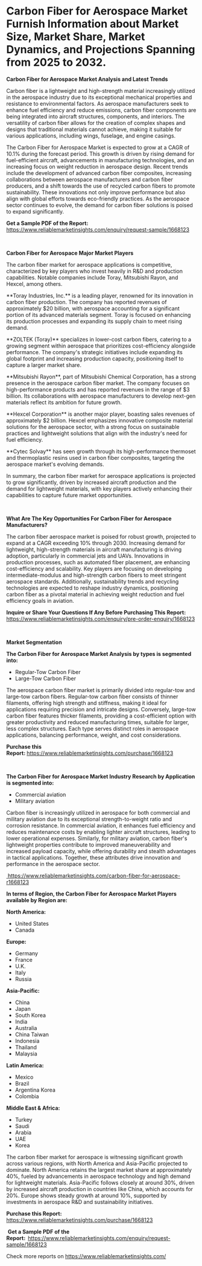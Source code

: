<p><h1>Carbon Fiber for Aerospace Market Furnish Information about Market Size, Market Share, Market Dynamics, and Projections Spanning from 2025 to 2032.</h1></p><p><strong>Carbon Fiber for Aerospace Market Analysis and Latest Trends</strong></p>
<p><p>Carbon fiber is a lightweight and high-strength material increasingly utilized in the aerospace industry due to its exceptional mechanical properties and resistance to environmental factors. As aerospace manufacturers seek to enhance fuel efficiency and reduce emissions, carbon fiber components are being integrated into aircraft structures, components, and interiors. The versatility of carbon fiber allows for the creation of complex shapes and designs that traditional materials cannot achieve, making it suitable for various applications, including wings, fuselage, and engine casings.</p><p>The Carbon Fiber for Aerospace Market is expected to grow at a CAGR of 10.1% during the forecast period. This growth is driven by rising demand for fuel-efficient aircraft, advancements in manufacturing technologies, and an increasing focus on weight reduction in aerospace design. Recent trends include the development of advanced carbon fiber composites, increasing collaborations between aerospace manufacturers and carbon fiber producers, and a shift towards the use of recycled carbon fibers to promote sustainability. These innovations not only improve performance but also align with global efforts towards eco-friendly practices. As the aerospace sector continues to evolve, the demand for carbon fiber solutions is poised to expand significantly.</p></p>
<p><strong>Get a Sample PDF of the Report:&nbsp;</strong> <a href="https://www.reliablemarketinsights.com/enquiry/request-sample/1668123?utm_campaign=1937&utm_medium=2&utm_source=Github&utm_content=ia&utm_term=08032025&utm_id=carbon-fiber-for-aerospace">https://www.reliablemarketinsights.com/enquiry/request-sample/1668123</a></p>
<p>&nbsp;</p>
<p><strong>Carbon Fiber for Aerospace Major Market Players</strong></p>
<p><p>The carbon fiber market for aerospace applications is competitive, characterized by key players who invest heavily in R&D and production capabilities. Notable companies include Toray, Mitsubishi Rayon, and Hexcel, among others.</p><p>**Toray Industries, Inc.** is a leading player, renowned for its innovation in carbon fiber production. The company has reported revenues of approximately $20 billion, with aerospace accounting for a significant portion of its advanced materials segment. Toray is focused on enhancing its production processes and expanding its supply chain to meet rising demand.</p><p>**ZOLTEK (Toray)** specializes in lower-cost carbon fibers, catering to a growing segment within aerospace that prioritizes cost-efficiency alongside performance. The company's strategic initiatives include expanding its global footprint and increasing production capacity, positioning itself to capture a larger market share.</p><p>**Mitsubishi Rayon**, part of Mitsubishi Chemical Corporation, has a strong presence in the aerospace carbon fiber market. The company focuses on high-performance products and has reported revenues in the range of $3 billion. Its collaborations with aerospace manufacturers to develop next-gen materials reflect its ambition for future growth.</p><p>**Hexcel Corporation** is another major player, boasting sales revenues of approximately $2 billion. Hexcel emphasizes innovative composite material solutions for the aerospace sector, with a strong focus on sustainable practices and lightweight solutions that align with the industry's need for fuel efficiency.</p><p>**Cytec Solvay** has seen growth through its high-performance thermoset and thermoplastic resins used in carbon fiber composites, targeting the aerospace market's evolving demands. </p><p>In summary, the carbon fiber market for aerospace applications is projected to grow significantly, driven by increased aircraft production and the demand for lightweight materials, with key players actively enhancing their capabilities to capture future market opportunities.</p></p>
<p>&nbsp;</p>
<p><strong>What Are The Key Opportunities For Carbon Fiber for Aerospace Manufacturers?</strong></p>
<p><p>The carbon fiber aerospace market is poised for robust growth, projected to expand at a CAGR exceeding 10% through 2030. Increasing demand for lightweight, high-strength materials in aircraft manufacturing is driving adoption, particularly in commercial jets and UAVs. Innovations in production processes, such as automated fiber placement, are enhancing cost-efficiency and scalability. Key players are focusing on developing intermediate-modulus and high-strength carbon fibers to meet stringent aerospace standards. Additionally, sustainability trends and recycling technologies are expected to reshape industry dynamics, positioning carbon fiber as a pivotal material in achieving weight reduction and fuel efficiency goals in aviation.</p></p>
<p><strong>Inquire or Share Your Questions If Any Before Purchasing This Report:</strong> <a href="https://www.reliablemarketinsights.com/enquiry/pre-order-enquiry/1668123?utm_campaign=1937&utm_medium=2&utm_source=Github&utm_content=ia&utm_term=08032025&utm_id=carbon-fiber-for-aerospace">https://www.reliablemarketinsights.com/enquiry/pre-order-enquiry/1668123</a></p>
<p>&nbsp;</p>
<p><strong>Market Segmentation</strong></p>
<p><strong>The Carbon Fiber for Aerospace Market Analysis by types is segmented into:</strong></p>
<p><ul><li>Regular-Tow Carbon Fiber</li><li>Large-Tow Carbon Fiber</li></ul></p>
<p><p>The aerospace carbon fiber market is primarily divided into regular-tow and large-tow carbon fibers. Regular-tow carbon fiber consists of thinner filaments, offering high strength and stiffness, making it ideal for applications requiring precision and intricate designs. Conversely, large-tow carbon fiber features thicker filaments, providing a cost-efficient option with greater productivity and reduced manufacturing times, suitable for larger, less complex structures. Each type serves distinct roles in aerospace applications, balancing performance, weight, and cost considerations.</p></p>
<p><strong>Purchase this Report:&nbsp;</strong><a href="https://www.reliablemarketinsights.com/purchase/1668123?utm_campaign=1937&utm_medium=2&utm_source=Github&utm_content=ia&utm_term=08032025&utm_id=carbon-fiber-for-aerospace">https://www.reliablemarketinsights.com/purchase/1668123</a></p>
<p>&nbsp;</p>
<p><strong>The Carbon Fiber for Aerospace Market Industry Research by Application is segmented into:</strong></p>
<p><ul><li>Commercial aviation</li><li>Military aviation</li></ul></p>
<p><p>Carbon fiber is increasingly utilized in aerospace for both commercial and military aviation due to its exceptional strength-to-weight ratio and corrosion resistance. In commercial aviation, it enhances fuel efficiency and reduces maintenance costs by enabling lighter aircraft structures, leading to lower operational expenses. Similarly, for military aviation, carbon fiber's lightweight properties contribute to improved maneuverability and increased payload capacity, while offering durability and stealth advantages in tactical applications. Together, these attributes drive innovation and performance in the aerospace sector.</p></p>
<p><a href="https://www.reliablemarketinsights.com/carbon-fiber-for-aerospace-r1668123?utm_campaign=1937&utm_medium=2&utm_source=Github&utm_content=ia&utm_term=08032025&utm_id=carbon-fiber-for-aerospace">&nbsp;https://www.reliablemarketinsights.com/carbon-fiber-for-aerospace-r1668123</a></p>
<p><strong>In terms of Region, the Carbon Fiber for Aerospace Market Players available by Region are:</strong></p>
<p>
    <p> <strong> North America: </strong>
        <ul>
            <li>United States</li>
            <li>Canada</li>
        </ul>
        </p> 
    <p> <strong> Europe: </strong>
        <ul>
            <li>Germany</li>
            <li>France</li>
            <li>U.K.</li>
            <li>Italy</li>
            <li>Russia</li>
        </ul>
        </p> 
    <p> <strong> Asia-Pacific: </strong>
        <ul>
            <li>China</li>
            <li>Japan</li>
            <li>South Korea</li>
            <li>India</li>
            <li>Australia</li>
            <li>China Taiwan</li>
            <li>Indonesia</li>
            <li>Thailand</li>
            <li>Malaysia</li>
        </ul>
        </p> 
    <p> <strong> Latin America: </strong>
        <ul>
            <li>Mexico</li>
            <li>Brazil</li>
            <li>Argentina Korea</li>
            <li>Colombia</li>
        </ul>
        </p> 
    <p> <strong> Middle East & Africa: </strong>
        <ul>
            <li>Turkey</li>
            <li>Saudi</li>
            <li>Arabia</li>
            <li>UAE</li>
            <li>Korea</li>
        </ul>
    </p>
    </p>
<p><p>The carbon fiber market for aerospace is witnessing significant growth across various regions, with North America and Asia-Pacific projected to dominate. North America retains the largest market share at approximately 40%, fueled by advancements in aerospace technology and high demand for lightweight materials. Asia-Pacific follows closely at around 30%, driven by increased aircraft production in countries like China, which accounts for 20%. Europe shows steady growth at around 10%, supported by investments in aerospace R&D and sustainability initiatives.</p></p>
<p><strong>Purchase this Report: </strong><a href="https://www.reliablemarketinsights.com/purchase/1668123?utm_campaign=1937&utm_medium=2&utm_source=Github&utm_content=ia&utm_term=08032025&utm_id=carbon-fiber-for-aerospace">https://www.reliablemarketinsights.com/purchase/1668123</a></p>
<p>&nbsp;<strong>Get a Sample PDF of the Report:&nbsp;&nbsp;</strong><a href="https://www.reliablemarketinsights.com/enquiry/request-sample/1668123?utm_campaign=1937&utm_medium=2&utm_source=Github&utm_content=ia&utm_term=08032025&utm_id=carbon-fiber-for-aerospace">https://www.reliablemarketinsights.com/enquiry/request-sample/1668123</a></p>
<p><strong></strong></p>
<p>Check more reports on <a href="https://www.reliablemarketinsights.com/?utm_campaign=1937&utm_medium=2&utm_source=Github&utm_content=ia&utm_term=08032025&utm_id=carbon-fiber-for-aerospace">https://www.reliablemarketinsights.com/</a></p>